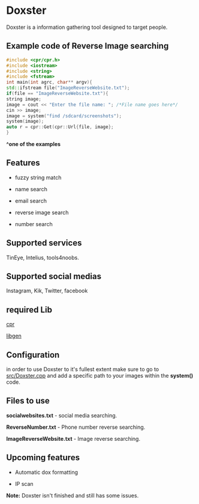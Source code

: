 # Doxster
Doxster is a information gathering tool designed to target people.

## Example code of Reverse Image searching
``` C++
#include <cpr/cpr.h>
#include <iostream>
#include <string>
#include <fstream>
int main(int agrc, char** argv){
std::ifstream file("ImageReverseWebsite.txt");
if(file == "ImageReverseWebsite.txt"){
string image;
image = cout << "Enter the file name: "; /*File name goes here*/
cin >> image;
image = system("find /sdcard/screenshots");
system(image);
auto r = cpr::Get(cpr::Url{file, image};
}
```
**^one of the examples**

## Features
- fuzzy string match

- name search

- email search

- reverse image search

- number search

## Supported services
TinEye, Intelius, tools4noobs.

## Supported social medias
Instagram, Kik, Twitter, facebook


## required Lib
[cpr](https://github.com/whoshuu/cpr/)

[libgen](https://github.com/SebastienDebia/libRegen/)

## Configuration
in order to use Doxster to it's fullest extent make sure to go to [src/Doxster.cpp](https://github.com/Imgp3Dev/Doxster/blob/master/src/Doxster.cpp) and add a specific path to your images within the **system()** code.

## Files to use
**socialwebsites.txt**  - social media searching.

**ReverseNumber.txt**  - Phone number reverse searching.

**ImageReverseWebsite.txt**  - Image reverse searching.

## Upcoming features
- Automatic dox formatting

- IP scan

**Note:** Doxster isn't finished and still has some issues.
